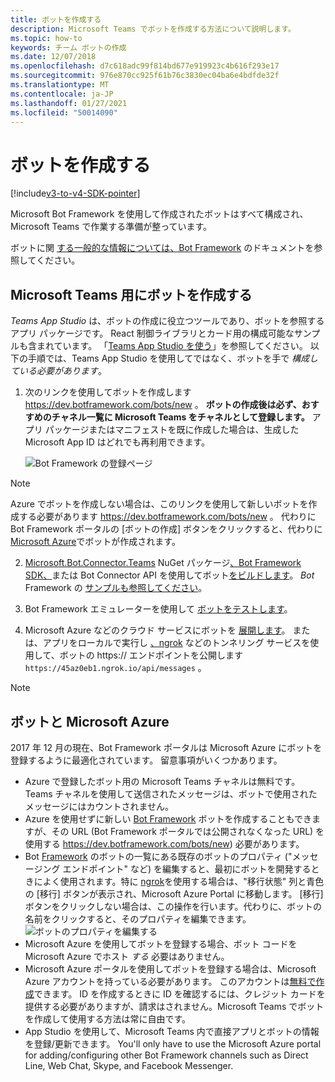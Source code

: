 ```yaml
---
title: ボットを作成する
description: Microsoft Teams でボットを作成する方法について説明します。
ms.topic: how-to
keywords: チーム ボットの作成
ms.date: 12/07/2018
ms.openlocfilehash: d7c618adc99f814bd677e919923c4b616f293e17
ms.sourcegitcommit: 976e870cc925f61b76c3830ec04ba6e4bdfde32f
ms.translationtype: MT
ms.contentlocale: ja-JP
ms.lasthandoff: 01/27/2021
ms.locfileid: "50014090"
---
```

# <a name="create-a-bot"></a>ボットを作成する

[!include[v3-to-v4-SDK-pointer](~/includes/v3-to-v4-pointer-bots.md)]

Microsoft Bot Framework を使用して作成されたボットはすべて構成され、Microsoft Teams で作業する準備が整っています。

ボットに関 [する一般的な情報については、Bot Framework](/azure/bot-service/?view=azure-bot-service-3.0) のドキュメントを参照してください。

## <a name="create-a-bot-for-microsoft-teams"></a>Microsoft Teams 用にボットを作成する

*Teams App Studio* は、ボットの作成に役立つツールであり、ボットを参照するアプリ パッケージです。 React 制御ライブラリとカード用の構成可能なサンプルも含まれています。 「[Teams App Studio を使う](~/concepts/build-and-test/app-studio-overview.md)」を参照してください。 以下の手順では、Teams App Studio を使用してではなく、ボットを手で *構成している必要があります*。

1. 次のリンクを使用してボットを作成します https://dev.botframework.com/bots/new 。 **ボットの作成後は必ず、おすすめのチャネル一覧に Microsoft Teams をチャネルとして登録します。** アプリ パッケージまたはマニフェストを既に作成した場合は、生成した Microsoft App ID はどれでも再利用できます。

   ![Bot Framework の登録ページ](~/assets/images/bots/bfregister.png)

> [!NOTE]
> Azure でボットを作成しない場合は、このリンクを使用して新しいボットを作成する必要があります https://dev.botframework.com/bots/new 。 代わりに Bot  Framework ポータルの [ボットの作成] ボタンをクリックすると、代わりに[Microsoft Azure](#bots-and-microsoft-azure)でボットが作成されます。

2. [Microsoft.Bot.Connector.Teams](https://www.nuget.org/packages/Microsoft.Bot.Connector.Teams) NuGet パッケージ[、Bot Framework SDK、](https://github.com/microsoft/botframework-sdk)または Bot Connector API を使用してボット[をビルドします](https://docs.microsoft.com/bot-framework/rest-api/bot-framework-rest-connector-api-reference)。 *Bot* Framework の [サンプルも参照してください](https://github.com/Microsoft/BotBuilder-Samples/blob/master/README.md)。

3. Bot Framework エミュレーターを使用して [ボットをテストします](https://docs.microsoft.com/bot-framework/debug-bots-emulator)。

4. Microsoft Azure などのクラウド サービスにボットを [展開します](https://azure.microsoft.com/)。 または、アプリをローカルで実行し [、ngrok](https://ngrok.com) などのトンネリング サービスを使用して、ボットの https:// エンドポイントを公開します `https://45az0eb1.ngrok.io/api/messages` 。

> [!NOTE]
> ## <a name="bots-and-microsoft-azure"></a>ボットと Microsoft Azure
> 2017 年 12 月の現在、Bot Framework ポータルは Microsoft Azure にボットを登録するように最適化されています。 留意事項がいくつかあります。
>
> * Azure で登録したボット用の Microsoft Teams チャネルは無料です。 Teams チャネルを使用して送信されたメッセージは、ボットで使用されたメッセージにはカウントされません。
> * Azure を使用せずに新しい [Bot Framework](https://dev.botframework.com/bots/new) ボットを作成することもできますが、その URL (Bot Framework ポータルでは公開されなくなった URL) を使用する https://dev.botframework.com/bots/new) 必要があります。
> * Bot [Framework](https://dev.botframework.com/bots) のボットの一覧にある既存のボットのプロパティ ("メッセージング エンドポイント" など) を編集すると、最初にボットを開発するときによく使用されます。特に [ngrok](https://ngrok.com)を使用する場合は、"移行状態" 列と青色の [移行] ボタンが表示され、Microsoft Azure Portal に移動します。 [移行] ボタンをクリックしない場合は、この操作を行います。代わりに、ボットの名前をクリックすると、そのプロパティを編集できます。</br>
   ![ボットのプロパティを編集する](~/assets/images/bots/bf-migrate-bot-to-azure.png)
> * Microsoft Azure を使用してボットを登録する場合、ボット コードを Microsoft Azure でホスト *する* 必要はありません。
> * Microsoft Azure ポータルを使用してボットを登録する場合は、Microsoft Azure アカウントを持っている必要があります。 このアカウントは[無料で作成](https://azure.microsoft.com/free/)できます。 ID を作成するときに ID を確認するには、クレジット カードを提供する必要がありますが、請求はされません。Microsoft Teams でボットを作成して使用する方法は常に自由です。
> * App Studio を使用して、Microsoft Teams 内で直接アプリとボットの情報を登録/更新できます。 You'll only have to use the Microsoft Azure portal for adding/configuring other Bot Framework channels such as Direct Line, Web Chat, Skype, and Facebook Messenger.
